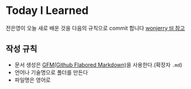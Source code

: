 # Today I Learned

전은영이 오늘 새로 배운 것을 다음의 규칙으로 commit 합니다 [wonjerry til 참고](https://github.com/wonjerry/TIL)

## 작성 규칙
 - 문서 생성은 [GFM(Github Flabored Markdown)](https://help.github.com/categories/writing-on-github/)을 사용한다.(확장자 ``` .md ```)
 - 언어나 기술명으로 폴더를 만든다
 - 파일명은 영어로
	  
